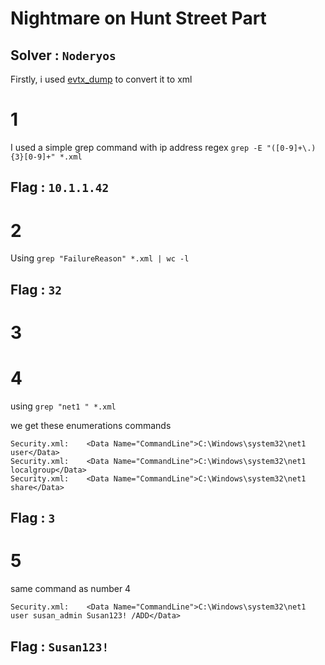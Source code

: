 # Nightmare on Hunt Street Part

## Solver : `Noderyos`

Firstly, i used [evtx_dump](https://github.com/omerbenamram/evtx) to convert it to xml

# 1

I used a simple grep command with ip address regex `grep -E "([0-9]+\.){3}[0-9]+" *.xml`

## Flag : `10.1.1.42`

# 2

Using `grep "FailureReason" *.xml | wc -l`

## Flag : `32`

# 3



# 4

using `grep "net1 " *.xml`

we get these enumerations commands 
```
Security.xml:    <Data Name="CommandLine">C:\Windows\system32\net1  user</Data>
Security.xml:    <Data Name="CommandLine">C:\Windows\system32\net1  localgroup</Data>
Security.xml:    <Data Name="CommandLine">C:\Windows\system32\net1  share</Data>
```

## Flag : `3`

# 5

same command as number 4
```
Security.xml:    <Data Name="CommandLine">C:\Windows\system32\net1 user susan_admin Susan123! /ADD</Data>
```

## Flag : `Susan123!`
